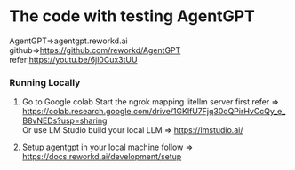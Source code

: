 # The code with testing AgentGPT 

AgentGPT=>agentgpt.reworkd.ai
github=>https://github.com/reworkd/AgentGPT
refer:https://youtu.be/6jl0Cux3tUU

### Running Locally

1. Go to Google colab Start the ngrok mapping litellm server first refer => https://colab.research.google.com/drive/1GKlfU7Fjq30oQPirHvCcQy_e_B8vNEDs?usp=sharing    
Or use LM Studio build your local LLM => https://lmstudio.ai/


2. Setup agentgpt in your local machine follow => https://docs.reworkd.ai/development/setup

```


```



